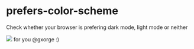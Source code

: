 # prefers-color-scheme
Check whether your browser is prefering dark mode, light mode or neither

![](https://user-images.githubusercontent.com/14424577/194944830-a3aa0733-b3c5-42e6-aa31-f2189c0f19f6.png)
for you @gxorge :)

